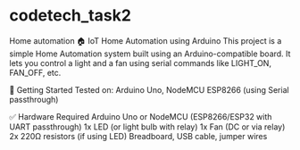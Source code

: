# codetech_task2
Home automation
🏠 IoT Home Automation using Arduino
This project is a simple Home Automation system built using an Arduino-compatible board. It lets you control a light and a fan using serial commands like LIGHT_ON, FAN_OFF, etc.

🚀 Getting Started
Tested on: Arduino Uno, NodeMCU ESP8266 (using Serial passthrough)

✅ Hardware Required
Arduino Uno or NodeMCU (ESP8266/ESP32 with UART passthrough)
1x LED (or light bulb with relay)
1x Fan (DC or via relay)
2x 220Ω resistors (if using LED)
Breadboard, USB cable, jumper wires

